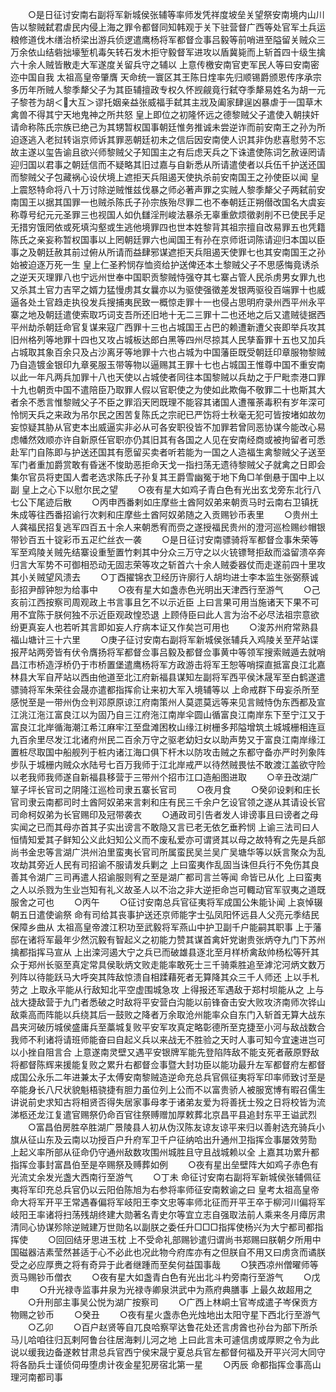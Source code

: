 <!-- { "loadSidebar": true } -->
　　○是日征讨安南右副将军新城侯张辅等率师发凭祥度坡垒关望祭安南境内山川告以黎贼弑君虐民内侵上海之罪令都督同知韩观于关下驻营督广西等处官军土兵运粮修道伐木缮治桥梁出游兵侦逻遣鹰杨将军都督佥事吕毅等前哨进至隘留关贼众三万余依山结砦拙壕堑机毒矢转石发木拒守毅督军进攻以盾冀毙而上斩首四十级生擒六十余人贼皆散走大军遂度关留兵守之辅以  上意传檄安南官吏军民人等曰安南密迩中国自我  太祖高皇帝肇膺  天命统一寰区其王陈日煃率先归顺锡爵颁恩传序承宗多历年所贼人黎季犛父子为其臣辅擅政专权久怀觊觎竟行弑夺季犛易姓名为胡一元子黎苍为胡＜大互＞谬托姻亲益张威福手弑其主戕及阖家肆逞凶暴虐于一国草木禽兽不得其宁天地鬼神之所共怒  皇上即位之初隆怀远之德黎贼父子遣使入朝挟奸请命称陈氏宗族已绝己为其甥暂权国事朝廷惟务推诚未尝逆诈而前安南王之孙为所迫逐逃入老挝转诣京师诉其罪恶朝廷初未之信后因安南使人识其非伪悲喜慰劳不忘故主遂以玺告谕且欲兴师黎贼父子知国主之有后虑天兵之下诛遣使陈词乞赦诬罔请迎归国以君事之朝廷信而不疑略其旧过嘉与自新悉从所请遣使者以兵伍千护送还国而黎贼父子包藏祸心设伏境上遮拒天兵阻遏天使执杀前安南国王之孙使臣以闻  皇上震怒特命将八十万讨除逆贼惟兹伐暴之师必著声罪之实贼人黎季犛父子两弑前安南国王以据其国罪一也贼杀陈氏子孙宗族殆尽罪二也不奉朝廷正朔僣改国名大虞妄称尊号纪元元圣罪三也视国人如仇讎淫刑峻法暴杀无辜重歛烦徵剥削不已使民手足无措穷饿罔依或死填沟壑或生逃他境罪四也世本姓黎背其祖宗擅自改易罪五也凭籍陈氏之亲妄称暂权国事以上罔朝廷罪六也闻国王有孙在京师诳词陈请迎归本国以臣事之及朝廷赦其前过俯从所请而益肆邪谋遮拒天兵阻遏天使罪七也其安南国王之孙始被迫逐万死一生  皇上仁圣矜悯存恤资给护送俾还本土黎贼父子不思感悔竟诱杀之逆天灭理罪八也宁远州世奉中国职贡黎贼恃强夺其七寨占管人民杀虏男女罪九也又杀其土官力吉罕之婿力猛慢虏其女曩亦以为驱使强徵差发银两驱役百端罪十也威逼各处土官趋走执役发兵搜捕夷民致一概惊走罪十一也侵占思明府录州西平州永平寨之地及朝廷遣使索取巧词支吾所还旧地十无二三罪十二也还地之后又遣贼徒据西平州劫杀朝廷命官复谋来寇广西罪十三也占城国王占巴的赖遭新遭父丧即举兵攻其旧州格列等地罪十四也又攻占城板达郎白黑等四州尽掠其人民孳畜罪十五也又加兵占城取其象百余只及占沙离牙等地罪十六也占城为中国藩臣既受朝廷印章服物黎贼乃自造镀金银印九章冕服玉带等物以逼赐其王罪十七也占城国王惟尊中国不重安南以此一年凡两兵加罪十八也天使以占城使者同往本国黎贼以兵劫之于尸毗柰港口罪十九也朝贡中国不遣陪臣乃取罪人假以官职使之为使如此欺侮不敬罪二十也斯其大者余不悉言惟黎贼父子不臣之罪滔天罔既理不能容其诸国人遭罹荼毒积有岁年深可怜悯天兵之来政为吊尔民之困苦复陈氏之宗祀已严饬将士秋毫无犯可皆按堵如故勿妄惊疑其胁从官吏本出威逼实非必从可各安职役皆不加罪若曾同恶协谋今能改心易虑幡然效顺亦许自新原任官职亦仍其旧其有各国之人见在安南经商或被拘留者可悉赴军门自陈即与护送还国其有愿留买卖者听若能为一国之人造福生禽黎贼父子送至军门者重加爵赏敢有昏迷不悛助恶拒命天戈一指扫荡无遗待黎贼父子就禽之日即会集尔官员将吏国人耆老选求陈氏子孙复其王爵雪幽冤于地下角□羊倒悬于国中上以副  皇上之心下以慰尔民之望
　　○夜有星大如鸡子青白色有光出玄戈旁东北行八七公下尾迹后散
　　○丙申西番剌如庄摩些土酋阿奴弟来朝贡马时云南右卫镇抚朱成等往西番招谕行次剌和庄摩些土酋阿奴弟随之入贡赐钞币表里
　　○贵州土人龚福民招复逃军四百五十余人来朝悉宥而赍之遂授福民贵州的澄河巡检赐纱帽银带钞百五十锭彩币五疋纻丝衣一袭
　　○是日征讨安南骠骑将军都督佥事朱荣等军至鸡陵关贼先结寨设重堑置竹剌其中分众三万守之以火铳镖弩拒敌而溢留溃卒奔归言大军势不可御相恐动无固志荣等攻之斩首六十余人贼委器仗而走遂前四十里攻其小关贼望风溃去
　　○丁酉擢锦衣卫经历许廓行人胡均进士李本监生张弼蔡诚彭招尹醇钟恕为给事中
　　○夜有星大如盏赤色光明出天津西行至游气
　　○己亥前江西按察司周观政上书言事且乞不以示近臣  上曰言果可用当施诸天下果不可用不宜陈于朕何独不示近臣观政惶恐退  上顾侍臣曰此人言为治不必尽法祖宗意欲纷更真妄人也若听其言即如妄人疗病本证又作矣岂可用也
　　○浚苏州府常熟县福山塘计三十六里
　　○庚子征讨安南右副将军新城侯张辅兵入鸡陵关至芹站谍报芹站两旁皆有伏令膺扬将军都督佥事吕毅及都督佥事黄中等领军搜索贼遁去就哨昌江市桥造浮桥仍于市桥置堡遣鹰杨将军方政游击将军王恕等哨探直抵富良江北嘉林县大军自芹站以西由他道至北江府新福县谋知左副将军西平侯沐晟军至白鹤遂遣骠骑将军朱荣往会晟亦遣都指挥俞让来初大军入境辅等以  上命戒群下毋妄杀所至感悦至是一带州伪佥判邓原原谅江府南策州人莫遝莫远等来见言贼恃伪东西都及宣江洮江沲江富良江以为固乃自三江府沲江南岸伞圆山循富良江南岸东下至宁江又于富良江北岸循海潮江希江麻牢江至盘滩困枚山缘江树栅多邦隘增筑土城城栅相连亘九百余里尽发江北诸府州民二百余万守之驱老幼妇女以助声势又于富良江南岸缘江置桩尽取国中船舰列于桩内诸江海口俱下杆木以防攻击贼之东都守备亦严时列象阵步队于城栅内贼众水陆号七百万我师于江北岸戒严以待然贼畏怯不敢渡江盖欲守险以老我师我师遂自新福县移营于三带州个招市江口造船图进取
　　○辛丑改湖广筸子坪长官司之阴隆江巡检司隶五寨长官司
　　○夜月食
　　○癸卯设剌和庄长官司隶云南都司时土酋阿奴弟来言剌和庄有民三千余户乞设官领之遂从其请设长官司命柯奴弟为长官赐印及冠带袭衣
　　○通政司引告者发人诽谤事且曰谤者之母实闻之已而其母亦首其子实出谤言不敢隐又言已老无依乞垂矜悯  上谕三法司曰人恒情知爱其子鲜知公义此妇知公义而不废私爱亦可谓贤其以母之故特宥之先是兵部尚书金忠等言湖广洪州泊里蛮夷长官司所属蛮民吴兰吴广吴塘华等以妖言聚众为乱攻劫其旁近人民有司招谕不服请发兵剿之  上曰蛮夷作乱固当诛但兵行不免伤其良善其令湖广三司再遣人招谕服则宥之至是湖广都司言兰等闻  命皆已从化  上曰蛮夷之人以杀戮为生业岂知有礼义故圣人以不治之非大逆拒命岂可輙动官军驭夷之道既服舍之可也
　　○丙午
　　○征讨安南总兵官征夷将军成国公朱能讣闻  上哀悼辍朝五日遣使谕祭  命有司给其丧事护送还京师能字士弘凤阳怀远县人父亮元季结民保障乡曲从  太祖高皇帝渡江积功至武毅将军燕山中护卫副千户能嗣其职事  上于藩邸在诸将军最年少然沉毅有智起义之初能力赞其谋首禽奸党谢贵张炳夺九门下苏州擒都指挥马宣从  上出滦河遏大宁之兵已而破雄县逐北至月样桥禽敌帅杨松等歼其众于郑州长驱至真定常具侯耿炳文败走能率敢死士三千骑乘胜追至滹沱河炳文数万列阵以待能跃马大呼突其阵敌惊溃自相蹂藉死者无算降其众三千人师还  上以手札劳之  上取永平能从行敌知北平空虚围城急攻  上得报还军遇敌于郑村坝能从之  上与战大捷敌营于九门者悉破之时敌将平安营白沟能以前锋奋击安大败攻济南师次铧山敌乘高而阵能以兵绕其后一鼓败之降者万余取沧州能率众自东门入斩首无算大战东昌夹河破历城侯盛庸兵至藁城复败平安军攻真定略彰德所至克捷至小河与敌战数合我师不利诸将请班师能奋曰自起义兵以来战无不胜验之天时人事可知今宜速进岂可以小挫自阻言合  上意遂南灵壁又遇平安银牌军能先登陷阵敌不能支死者蔽原野敌将都督陈辉来援能复败之累升右都督佥事暨大封功臣以能功最升左军都督府左都督成国公永乐二年进兼太子太傅安南黎贼造逆命充总兵官佩征夷将军印率师致讨至是卒能身长八尺状貌魁梧骁捷有胆力虽位列上公而不以富贵骄人被服宽博有暇召儒生讲说前史求知古将相贤否得失居家事母孝于诸弟友爱为将善抚士殁之日将校皆为流涕柩还龙江复遣官赐祭仍命百官往祭赙赠加厚敕葬北京昌平县追封东平王谥武烈
　　○富昌伯房胜卒胜湖广景陵县人初从伪汉陈友谅友谅平来归以善射选充骑兵小旗从征山东及云南以功授百户升府军卫千户征纳哈出升通州卫指挥佥事屡效劳勚  上起义率所部从征命仍守通州敌数攻围州城胜且守且战城赖以全  上嘉其功累升都指挥佥事封富昌伯至是卒赐祭及赙葬如例
　　○夜有星出垒壁阵大如鸡子赤色有光流丈余发光盏大西南行至游气
　　○丁未  命征讨安南右副将军新城侯张辅佩征夷将军印充总兵官仍以云阳伯陈旭为右参将率师征安南敕谕之曰  皇考太祖高皇帝命大将军开平王常遇春偏将军岐阳王李文忠等率师北征而开平王卒于柳河川偏将军岐阳王率诸将扫荡残胡终建大勋著名青史尔等宜立志自强取法前人乘来冬月瘴厉肃清同心协谋殄除逆贼建万世勋名以副朕之委任升□□□指挥使杨兴为大宁都司都指挥使
　　○回回结牙思进玉枕  上不受命礼部赐钞遣归谓尚书郑赐曰朕朝夕所用中国磁器洁素莹然甚适于心不必此也况此物今府库亦有之但朕自不用又曰虏贪而谲朕受之必应厚赉之将有奇异于此者继踵而至矣何益国事哉
　　○狭西凉州僧曜师等贡马赐钞币僧衣
　　○夜有星大如盏青白色有光出北斗杓旁南行至游气
　　○戊申
　　○升光禄寺监事井泉为光禄寺卿泉洪武中为燕府典膳事  上最久故超用之
　　○升刑部主事吴公悦为湖广按察司
　　○广西上林峒土官岑成遣子岑保贡方物赐之钞币
　　○癸丑
　　○夜有星火盏赤色光烛地出太阳守星下西北行至游气
　　○乙卯
　　○百户赵贤等自兀良哈察罕达鲁花处还言虏酋也孙台为部下所杀马儿哈咱往归瓦剌阿鲁台往居海剌儿河之地  上曰此言未可遽信虏或厚赆之令为此说以缓我边备遂敕甘肃总兵官西宁侯宋晟宁夏总兵官左都督何福及开平兴河大同守将各励兵士谨侦伺毋堕虏计夜金星犯房宿北第一星
　　○丙辰  命都指挥佥事高山理河南都司事
